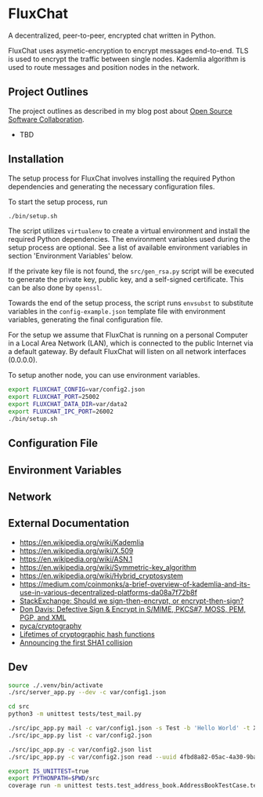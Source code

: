 # FluxChat

A decentralized, peer-to-peer, encrypted chat written in Python.

FluxChat uses asymetic-encryption to encrypt messages end-to-end. TLS is used to encrypt the traffic between single nodes. Kademlia algorithm is used to route messages and position nodes in the network.

## Project Outlines

The project outlines as described in my blog post about [Open Source Software Collaboration](https://blog.fox21.at/2019/02/21/open-source-software-collaboration.html).

- TBD

## Installation

The setup process for FluxChat involves installing the required Python dependencies and generating the necessary configuration files.

To start the setup process, run

```bash
./bin/setup.sh
```

The script utilizes `virtualenv` to create a virtual environment and install the required Python dependencies. The environment variables used during the setup process are optional. See a list of available environment variables in section 'Environment Variables' below.

If the private key file is not found, the `src/gen_rsa.py` script will be executed to generate the private key, public key, and a self-signed certificate. This can be also done by `openssl`.

Towards the end of the setup process, the script runs `envsubst` to substitute variables in the `config-example.json` template file with environment variables, generating the final configuration file.

For the setup we assume that FluxChat is running on a personal Computer in a Local Area Network (LAN), which is connected to the public Internet via a default gateway. By default FluxChat will listen on all network interfaces (0.0.0.0).

To setup another node, you can use environment variables.

```bash
export FLUXCHAT_CONFIG=var/config2.json
export FLUXCHAT_PORT=25002
export FLUXCHAT_DATA_DIR=var/data2
export FLUXCHAT_IPC_PORT=26002
./bin/setup.sh
```

## Configuration File

## Environment Variables

## Network

## External Documentation

- https://en.wikipedia.org/wiki/Kademlia
- https://en.wikipedia.org/wiki/X.509
- https://en.wikipedia.org/wiki/ASN.1
- https://en.wikipedia.org/wiki/Symmetric-key_algorithm
- https://en.wikipedia.org/wiki/Hybrid_cryptosystem
- https://medium.com/coinmonks/a-brief-overview-of-kademlia-and-its-use-in-various-decentralized-platforms-da08a7f72b8f
- [StackExchange: Should we sign-then-encrypt, or encrypt-then-sign?](https://crypto.stackexchange.com/questions/5458/should-we-sign-then-encrypt-or-encrypt-then-sign)
- [Don Davis: Defective Sign & Encrypt in S/MIME, PKCS#7, MOSS, PEM, PGP, and XML](https://theworld.com/~dtd/sign_encrypt/sign_encrypt7.html)
- [pyca/cryptography](https://cryptography.io/en/latest/)
- [Lifetimes of cryptographic hash functions](https://valerieaurora.org/hash.html)
- [Announcing the first SHA1 collision](https://security.googleblog.com/2017/02/announcing-first-sha1-collision.html)

## Dev

```bash
source ./.venv/bin/activate
./src/server_app.py --dev -c var/config1.json

cd src
python3 -m unittest tests/test_mail.py

./src/ipc_app.py mail -c var/config1.json -s Test -b 'Hello World' -t XYZ
./src/ipc_app.py list -c var/config2.json

./src/ipc_app.py -c var/config2.json list
./src/ipc_app.py -c var/config2.json read --uuid 4fbd8a82-05ac-4a30-9bad-4d9ff02661b2
```

```bash
export IS_UNITTEST=true
export PYTHONPATH=$PWD/src
coverage run -m unittest tests.test_address_book.AddressBookTestCase.test_save_load
```
